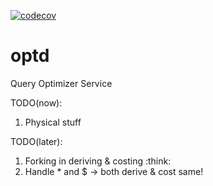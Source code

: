 [![codecov](https://codecov.io/gh/cmu-db/optd/graph/badge.svg?token=FYM7I3R3GZ)](https://codecov.io/gh/cmu-db/optd)

# optd

Query Optimizer Service

TODO(now):
1. Physical stuff

TODO(later):
1. Forking in deriving & costing :think:
2. Handle * and $ -> both derive & cost same!
